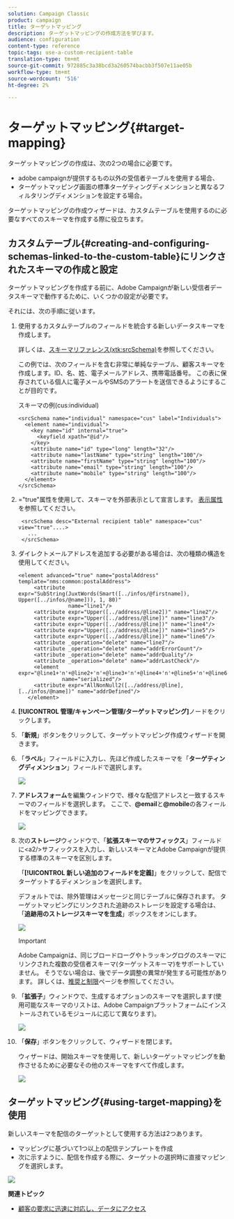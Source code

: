 ```yaml
---
solution: Campaign Classic
product: campaign
title: ターゲットマッピング
description: ターゲットマッピングの作成方法を学びます。
audience: configuration
content-type: reference
topic-tags: use-a-custom-recipient-table
translation-type: tm+mt
source-git-commit: 972885c3a38bcd3a260574bacbb3f507e11ae05b
workflow-type: tm+mt
source-wordcount: '516'
ht-degree: 2%

---
```



# ターゲットマッピング{#target-mapping}

ターゲットマッピングの作成は、次の2つの場合に必要です。

* adobe campaignが提供するもの以外の受信者テーブルを使用する場合、
* ターゲットマッピング画面の標準ターゲティングディメンションと異なるフィルタリングディメンションを設定する場合。

ターゲットマッピングの作成ウィザードは、カスタムテーブルを使用するのに必要なすべてのスキーマを作成する際に役立ちます。

## カスタムテーブル{#creating-and-configuring-schemas-linked-to-the-custom-table}にリンクされたスキーマの作成と設定

ターゲットマッピングを作成する前に、Adobe Campaignが新しい受信者データスキーマで動作するために、いくつかの設定が必要です。

それには、次の手順に従います。

1. 使用するカスタムテーブルのフィールドを統合する新しいデータスキーマを作成します。

   詳しくは、[スキーマリファレンス(xtk:srcSchema)](../../configuration/using/about-schema-reference.md)を参照してください。

   この例では、次のフィールドを含む非常に単純なテーブル、顧客スキーマを作成します。ID、名、姓、電子メールアドレス、携帯電話番号。 この表に保存されている個人に電子メールやSMSのアラートを送信できるようにすることが目的です。

   スキーマの例(cus:individual)

   ```
   <srcSchema name="individual" namespace="cus" label="Individuals">
     <element name="individual">
       <key name="id" internal="true">
         <keyfield xpath="@id"/>
       </key>
       <attribute name="id" type="long" length="32"/>
       <attribute name="lastName" type="string" length="100"/>
       <attribute name="firstName" type="string" length="100"/>
       <attribute name="email" type="string" length="100"/>
       <attribute name="mobile" type="string" length="100"/>
     </element>
   </srcSchema>
   ```

1. =&quot;true&quot;属性を使用して、スキーマを外部表示として宣言します。 [表示属性](../../configuration/using/schema-characteristics.md#the-view-attribute)を参照してください。

   ```
    <srcSchema desc="External recipient table" namespace="cus" view="true"....>
      ...
    </srcSchema>
   ```

1. ダイレクトメールアドレスを追加する必要がある場合は、次の種類の構造を使用してください。

   ```
   <element advanced="true" name="postalAddress" template="nms:common:postalAddress">
        <attribute expr="SubString(JuxtWords(Smart([../infos/@firstname]), Upper([../infos/@name])), 1, 80)"
                   name="line1"/>
        <attribute expr="Upper([../address/@line2])" name="line2"/>
        <attribute expr="Upper([../address/@line])" name="line3"/>
        <attribute expr="Upper([../address/@line])" name="line4"/>
        <attribute expr="Upper([../address/@line])" name="line5"/>
        <attribute expr="Upper([../address/@line])" name="line6"/>
        <attribute _operation="delete" name="line7"/>
        <attribute _operation="delete" name="addrErrorCount"/>
        <attribute _operation="delete" name="addrQuality"/>
        <attribute _operation="delete" name="addrLastCheck"/>
        <element expr="@line1+'n'+@line2+'n'+@line3+'n'+@line4+'n'+@line5+'n'+@line6"
                 name="serialized"/>
        <attribute expr="AllNonNull2([../address/@line], [../infos/@name])" name="addrDefined"/>
      </element>
   ```

1. **[!UICONTROL 管理/キャンペーン管理/ターゲットマッピング]**&#x200B;ノードをクリックします。
1. 「**新規**」ボタンをクリックして、ターゲットマッピング作成ウィザードを開きます。
1. 「**ラベル**」フィールドに入力し、先ほど作成したスキーマを「**ターゲティングディメンション**」フィールドで選択します。

   ![](assets/mapping_diffusion_wizard_1.png)

1. **アドレスフォーム**&#x200B;を編集ウィンドウで、様々な配信アドレスと一致するスキーマのフィールドを選択します。 ここで、**@email**&#x200B;と&#x200B;**@mobile**&#x200B;の各フィールドをマッピングできます。

   ![](assets/mapping_diffusion_wizard_2.png)

1. 次の&#x200B;**ストレージ**&#x200B;ウィンドウで、「**拡張スキーマのサフィックス**」フィールドに&lt;a2/>サフィックスを入力し、新しいスキーマとAdobe Campaignが提供する標準のスキーマを区別します。

   「**[!UICONTROL 新しい追加のフィールドを定義]**」をクリックして、配信でターゲットするディメンションを選択します。

   デフォルトでは、除外管理はメッセージと同じテーブルに保存されます。 ターゲットマッピングにリンクされた追跡のストレージを設定する場合は、「**追跡用のストレージスキーマを生成**」ボックスをオンにします。

   ![](assets/mapping_diffusion_wizard_3.png)

   >[!IMPORTANT]
   >
   >Adobe Campaignは、同じブロードローグやトラッキングログのスキーマにリンクされた複数の受信者スキーマ(ターゲットスキーマ)をサポートしていません。 そうでない場合は、後でデータ調整の異常が発生する可能性があります。 詳しくは、[推奨と制限](../../configuration/using/about-custom-recipient-table.md)ページを参照してください。

1. 「**拡張子**」ウィンドウで、生成するオプションのスキーマを選択します(使用可能なスキーマのリストは、Adobe Campaignプラットフォームにインストールされているモジュールに応じて異なります)。

   ![](assets/mapping_diffusion_wizard_4.png)

1. 「**保存**」ボタンをクリックして、ウィザードを閉じます。

   ウィザードは、開始スキーマを使用して、新しいターゲットマッピングを動作させるために必要なその他のスキーマをすべて作成します。

   ![](assets/mapping_schema_list.png)

## ターゲットマッピング{#using-target-mapping}を使用

新しいスキーマを配信のターゲットとして使用する方法は2つあります。

* マッピングに基づいて1つ以上の配信テンプレートを作成
* 次に示すように、配信を作成する際に、ターゲットの選択時に直接マッピングを選択します。

![](assets/mapping_selection_ciblage.png)

**関連トピック**

* [顧客の要求に迅速に対応し、データにアクセス](https://helpx.adobe.com/campaign/kb/simplifying-campaign-management-acc.html#Quicklyrespondtocustomerrequeststoaccesstheirdata)